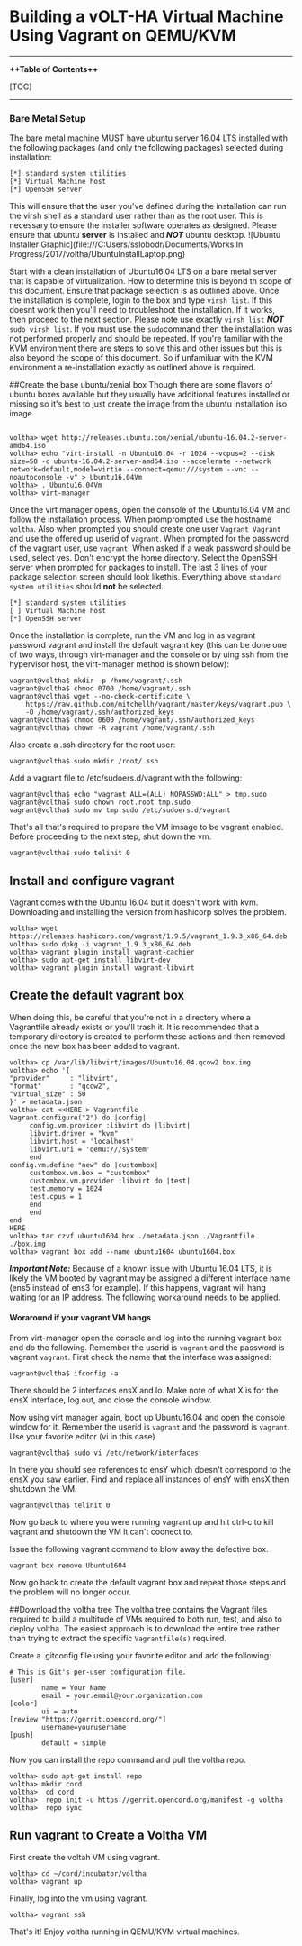# Building a vOLT-HA Virtual Machine  Using Vagrant on QEMU/KVM
***
**++Table of Contents++**

[TOC]
***
### Bare Metal Setup
The bare metal machine MUST have ubuntu server 16.04 LTS installed with the following packages (and only the following packages) selected during installation:
```
[*] standard system utilities
[*] Virtual Machine host
[*] OpenSSH server
```
This will ensure that the user you've defined during the installation can run the virsh shell as a standard user rather than as the root user. This is necessary to ensure the installer software operates as designed. Please ensure that ubuntu **server** is installed and ***NOT*** ubuntu desktop.
![Ubuntu Installer Graphic](file:///C:Users/sslobodr/Documents/Works In Progress/2017/voltha/UbuntuInstallLaptop.png)

Start with a clean installation of Ubuntu16.04 LTS on a bare metal server that is capable of virtualization. How to determine this is beyond th scope of this document. Ensure that package selection is as outlined above. Once the installation is complete, login to the box and type ``virsh list``. If this doesnt work then you'll need to troubleshoot the installation. If it works, then proceed to the next section. Please note use exactly `virsh list` ***NOT*** `sudo virsh list`. If  you must use the `sudo`command then the installation was not performed properly and should be repeated. If you're familiar with the KVM environment there are steps to solve this and other issues but this is also beyond the scope of this document. So if unfamiluar with the KVM environment a re-installation exactly as outlined above is required.

##Create the base ubuntu/xenial box
  Though there are some flavors of ubuntu boxes available but they usually have additional features installed or missing so it's best to just create the image from the ubuntu installation iso image.
  
  ```
  
  voltha> wget http://releases.ubuntu.com/xenial/ubuntu-16.04.2-server-amd64.iso
  voltha> echo "virt-install -n Ubuntu16.04 -r 1024 --vcpus=2 --disk size=50 -c ubuntu-16.04.2-server-amd64.iso --accelerate --network network=default,model=virtio --connect=qemu:///system --vnc --noautoconsole -v" > Ubuntu16.04Vm
  voltha> . Ubuntu16.04Vm
  voltha> virt-manager
```
Once the virt manager opens, open the console of the Ubuntu16.04 VM and follow the installation process.
When promprompted use the hostname ``voltha``. Also when prompted you should create one user ``Vagrant Vagrant`` and use the offered up userid of ``vagrant``. When prompted for the password of the vagrant user, use ``vagrant``. When asked if a weak password should be used, select yes. Don't encrypt the home directory. Select the OpenSSH server when prompted for packages to install. The last 3 lines of your package selection screen should look likethis. Everything above `standard system utilities` should **not** be selected.
```
[*] standard system utilities
[ ] Virtual Machine host
[*] OpenSSH server
```
Once the installation is complete, run the VM and log in as vagrant password vagrant and install the default vagrant key (this can be done one of two ways, through virt-manager and the console or by uing ssh from the hypervisor host, the virt-manager method is shown below):
```
vagrant@voltha$ mkdir -p /home/vagrant/.ssh
vagrant@voltha$ chmod 0700 /home/vagrant/.ssh
vagrant@voltha$ wget --no-check-certificate \
    https://raw.github.com/mitchellh/vagrant/master/keys/vagrant.pub \
    -O /home/vagrant/.ssh/authorized_keys
vagrant@voltha$ chmod 0600 /home/vagrant/.ssh/authorized_keys
vagrant@voltha$ chown -R vagrant /home/vagrant/.ssh
```
Also create a .ssh directory for the root user:
```
vagrant@voltha$ sudo mkdir /root/.ssh
```
Add a vagrant file to /etc/sudoers.d/vagrant with the following:
```
vagrant@voltha$ echo "vagrant ALL=(ALL) NOPASSWD:ALL" > tmp.sudo
vagrant@voltha$ sudo chown root.root tmp.sudo
vagrant@voltha$ sudo mv tmp.sudo /etc/sudoers.d/vagrant
```

That's all that's required to prepare the VM imsage to be vagrant enabled. Before proceeding to the next step, shut down the vm.

```
vagrant@voltha$ sudo telinit 0
```

## Install and configure vagrant
Vagrant comes with the Ubuntu 16.04 but it doesn't work with kvm. Downloading and installing the version from hashicorp solves the problem.
```
voltha> wget https://releases.hashicorp.com/vagrant/1.9.5/vagrant_1.9.3_x86_64.deb
voltha> sudo dpkg -i vagrant_1.9.3_x86_64.deb
voltha> vagrant plugin install vagrant-cachier
voltha> sudo apt-get install libvirt-dev
voltha> vagrant plugin install vagrant-libvirt
```
## Create the default vagrant box

When doing this, be careful that you're not in a directory where a Vagrantfile already exists or you'll trash it. It is recommended that a temporary directory is created to perform these actions and then removed once the new box has been added to vagrant.
```
voltha> cp /var/lib/libvirt/images/Ubuntu16.04.qcow2 box.img
voltha> echo '{
"provider"     : "libvirt",
"format"       : "qcow2",
"virtual_size" : 50
}' > metadata.json
voltha> cat <<HERE > Vagrantfile
Vagrant.configure("2") do |config|
     config.vm.provider :libvirt do |libvirt|
     libvirt.driver = "kvm"
     libvirt.host = 'localhost'
     libvirt.uri = 'qemu:///system'
     end
config.vm.define "new" do |custombox|
     custombox.vm.box = "custombox"       
     custombox.vm.provider :libvirt do |test|
     test.memory = 1024
     test.cpus = 1
     end
     end
end
HERE
voltha> tar czvf ubuntu1604.box ./metadata.json ./Vagrantfile ./box.img
voltha> vagrant box add --name ubuntu1604 ubuntu1604.box
```
***Important Note:*** Because of a known issue with Ubuntu 16.04 LTS, it is likely the VM booted by vagrant may be assigned a different interface name (ens5 instead of ens3 for example). If this happens, vagrant will hang waiting for an IP address. The following workaround needs to be applied.

#### Woraround if your vagrant VM hangs

From virt-manager open the console and log into the running vagrant box and do the following. Remember the userid is `vagrant` and the password is vagrant `vagrant`. First check the name that the interface was assigned:
```
vagrant@voltha$ ifconfig -a
```
There should be 2 interfaces ensX and lo. Make note of what X is for the ensX interface, log out, and close the console window.

Now using virt manager again, boot up Ubuntu16.04 and open the console window for it. Remember the userid is `vagrant` and the password is `vagrant`. Use your favorite editor (vi in this case)
```
vagrant@voltha$ sudo vi /etc/network/interfaces
```
In there you should see references to ensY which doesn't correspond to the ensX you saw earlier. Find and replace all instances of ensY with ensX then shutdown the VM.
```
vagrant@voltha$ telinit 0
```

Now go back to where you were running vagrant up and hit ctrl-c to kill vagrant and shutdown the VM it can't coonect to.

Issue the following vagrant command to blow away the defective box.
```
vagrant box remove Ubuntu1604
```

Now go back to create the default vagrant box and repeat those steps and the problem will no longer occur.

##Download the voltha tree
The voltha tree contains the Vagrant files required to build a multitude of VMs required to both run, test, and also to deploy voltha. The easiest approach is to download the entire tree rather than trying to extract the specific ``Vagrantfile(s)`` required.

Create a .gitconfig file using your favorite editor and add the following:
```
# This is Git's per-user configuration file.
[user]
        name = Your Name
        email = your.email@your.organization.com
[color]
        ui = auto
[review "https://gerrit.opencord.org/"]
        username=yourusername
[push]
        default = simple

```

Now you can install the repo command and pull the voltha repo.
```
voltha> sudo apt-get install repo
voltha> mkdir cord
voltha>  cd cord
voltha>  repo init -u https://gerrit.opencord.org/manifest -g voltha
voltha>  repo sync
```

## Run vagrant to Create a Voltha VM
First create the voltah VM using vagrant.
```
voltha> cd ~/cord/incubator/voltha
voltha> vagrant up
```
Finally, log into the vm using vagrant.
```
voltha> vagrant ssh
```

That's it! Enjoy voltha running in QEMU/KVM virtual machines.
